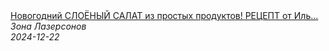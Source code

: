 <!--2024-12-22 09:00:33-->
<div class="yb">
  <a class="nodecor" href="/index.html?eda/novogodnij_sloenyj_salat_iz_prostyh_produktov_recept_ot_ili_lazersona">
    <img class="preview" data-videoid="VZWF3jBwvUM" src="https://i3.ytimg.com/vi/VZWF3jBwvUM/hqdefault.jpg" align="middle" alt="">
  </a>
  <div class="inlbl text">
    <a class="nodecor" href="/index.html?eda/novogodnij_sloenyj_salat_iz_prostyh_produktov_recept_ot_ili_lazersona">Новогодний СЛОЁНЫЙ САЛАТ из простых продуктов! РЕЦЕПТ от Иль...</a><br>
    <i class="smaller2">Зона Лазерсoнов</i><br>
    <i class="smaller3">2024-12-22</i>
  </div>
</div>
